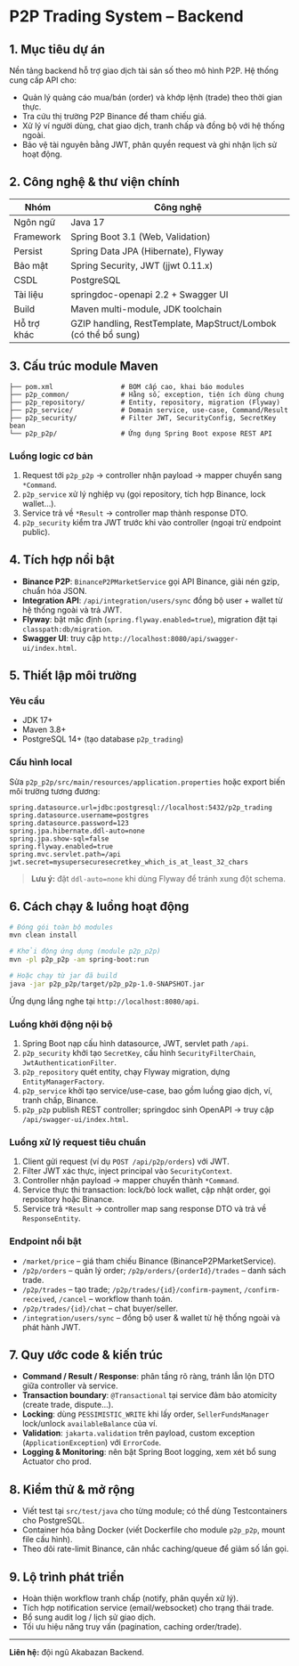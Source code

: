 # P2P Trading System – Backend

## 1. Mục tiêu dự án
Nền tảng backend hỗ trợ giao dịch tài sản số theo mô hình P2P. Hệ thống cung cấp API cho:
- Quản lý quảng cáo mua/bán (order) và khớp lệnh (trade) theo thời gian thực.
- Tra cứu thị trường P2P Binance để tham chiếu giá.
- Xử lý ví người dùng, chat giao dịch, tranh chấp và đồng bộ với hệ thống ngoài.
- Bảo vệ tài nguyên bằng JWT, phân quyền request và ghi nhận lịch sử hoạt động.

## 2. Công nghệ & thư viện chính
| Nhóm | Công nghệ |
|------|-----------|
| Ngôn ngữ | Java 17 |
| Framework | Spring Boot 3.1 (Web, Validation) |
| Persist | Spring Data JPA (Hibernate), Flyway |
| Bảo mật | Spring Security, JWT (jjwt 0.11.x) |
| CSDL | PostgreSQL |
| Tài liệu | springdoc-openapi 2.2 + Swagger UI |
| Build | Maven multi-module, JDK toolchain |
| Hỗ trợ khác | GZIP handling, RestTemplate, MapStruct/Lombok (có thể bổ sung) |

## 3. Cấu trúc module Maven
```
├── pom.xml                 # BOM cấp cao, khai báo modules
├── p2p_common/             # Hằng số, exception, tiện ích dùng chung
├── p2p_repository/         # Entity, repository, migration (Flyway)
├── p2p_service/            # Domain service, use-case, Command/Result
├── p2p_security/           # Filter JWT, SecurityConfig, SecretKey bean
└── p2p_p2p/                # Ứng dụng Spring Boot expose REST API
```
### Luồng logic cơ bản
1. Request tới `p2p_p2p` → controller nhận payload → mapper chuyển sang `*Command`.
2. `p2p_service` xử lý nghiệp vụ (gọi repository, tích hợp Binance, lock wallet...).
3. Service trả về `*Result` → controller map thành response DTO.
4. `p2p_security` kiểm tra JWT trước khi vào controller (ngoại trừ endpoint public).

## 4. Tích hợp nổi bật
- **Binance P2P**: `BinanceP2PMarketService` gọi API Binance, giải nén gzip, chuẩn hóa JSON.
- **Integration API**: `/api/integration/users/sync` đồng bộ user + wallet từ hệ thống ngoài và trả JWT.
- **Flyway**: bật mặc định (`spring.flyway.enabled=true`), migration đặt tại `classpath:db/migration`.
- **Swagger UI**: truy cập `http://localhost:8080/api/swagger-ui/index.html`.

## 5. Thiết lập môi trường
### Yêu cầu
- JDK 17+
- Maven 3.8+
- PostgreSQL 14+ (tạo database `p2p_trading`)

### Cấu hình local
Sửa `p2p_p2p/src/main/resources/application.properties` hoặc export biến môi trường tương đương:
```properties
spring.datasource.url=jdbc:postgresql://localhost:5432/p2p_trading
spring.datasource.username=postgres
spring.datasource.password=123
spring.jpa.hibernate.ddl-auto=none
spring.jpa.show-sql=false
spring.flyway.enabled=true
spring.mvc.servlet.path=/api
jwt.secret=mysupersecuresecretkey_which_is_at_least_32_chars
```
> **Lưu ý:** đặt `ddl-auto=none` khi dùng Flyway để tránh xung đột schema.

## 6. Cách chạy & luồng hoạt động
```bash
# Đóng gói toàn bộ modules
mvn clean install

# Khởi động ứng dụng (module p2p_p2p)
mvn -pl p2p_p2p -am spring-boot:run

# Hoặc chạy từ jar đã build
java -jar p2p_p2p/target/p2p_p2p-1.0-SNAPSHOT.jar
```
Ứng dụng lắng nghe tại `http://localhost:8080/api`.

### Luồng khởi động nội bộ
1. Spring Boot nạp cấu hình datasource, JWT, servlet path `/api`.
2. `p2p_security` khởi tạo `SecretKey`, cấu hình `SecurityFilterChain`, `JwtAuthenticationFilter`.
3. `p2p_repository` quét entity, chạy Flyway migration, dựng `EntityManagerFactory`.
4. `p2p_service` khởi tạo service/use-case, bao gồm luồng giao dịch, ví, tranh chấp, Binance.
5. `p2p_p2p` publish REST controller; springdoc sinh OpenAPI → truy cập `/api/swagger-ui/index.html`.

### Luồng xử lý request tiêu chuẩn
1. Client gửi request (ví dụ `POST /api/p2p/orders`) với JWT.
2. Filter JWT xác thực, inject principal vào `SecurityContext`.
3. Controller nhận payload → mapper chuyển thành `*Command`.
4. Service thực thi transaction: lock/bỏ lock wallet, cập nhật order, gọi repository hoặc Binance.
5. Service trả `*Result` → controller map sang response DTO và trả về `ResponseEntity`.

### Endpoint nổi bật
- `/market/price` – giá tham chiếu Binance (BinanceP2PMarketService).
- `/p2p/orders` – quản lý order; `/p2p/orders/{orderId}/trades` – danh sách trade.
- `/p2p/trades` – tạo trade; `/p2p/trades/{id}/confirm-payment`, `/confirm-received`, `/cancel` – workflow thanh toán.
- `/p2p/trades/{id}/chat` – chat buyer/seller.
- `/integration/users/sync` – đồng bộ user & wallet từ hệ thống ngoài và phát hành JWT.

## 7. Quy ước code & kiến trúc
- **Command / Result / Response**: phân tầng rõ ràng, tránh lẫn lộn DTO giữa controller và service.
- **Transaction boundary**: `@Transactional` tại service đảm bảo atomicity (create trade, dispute...).
- **Locking**: dùng `PESSIMISTIC_WRITE` khi lấy order, `SellerFundsManager` lock/unlock `availableBalance` của ví.
- **Validation**: `jakarta.validation` trên payload, custom exception (`ApplicationException`) với `ErrorCode`.
- **Logging & Monitoring**: nên bật Spring Boot logging, xem xét bổ sung Actuator cho prod.

## 8. Kiểm thử & mở rộng
- Viết test tại `src/test/java` cho từng module; có thể dùng Testcontainers cho PostgreSQL.
- Container hóa bằng Docker (viết Dockerfile cho module `p2p_p2p`, mount file cấu hình).
- Theo dõi rate-limit Binance, cân nhắc caching/queue để giảm số lần gọi.

## 9. Lộ trình phát triển
- Hoàn thiện workflow tranh chấp (notify, phân quyền xử lý).
- Tích hợp notification service (email/websocket) cho trạng thái trade.
- Bổ sung audit log / lịch sử giao dịch.
- Tối ưu hiệu năng truy vấn (pagination, caching order/trade).

---
**Liên hệ:** đội ngũ Akabazan Backend.
